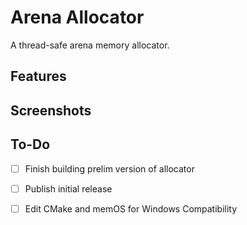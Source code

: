 # Arena Allocator

A thread-safe arena memory allocator. 


## Features


## Screenshots


## To-Do
- [ ] Finish building prelim version of allocator
- [ ] Publish initial release
- [ ] Edit CMake and memOS for Windows Compatibility 


